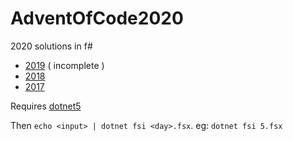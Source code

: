 # AdventOfCode2020
2020 solutions in f#

- [2019](https://github.com/gogsbread/AdventOfCode2019) ( incomplete )
- [2018](http://github.com/gogsbread/AdventOfCode2018)
- [2017](https://github.com/gogsbread/AdventOfCode2017)

Requires [dotnet5](https://dotnet.microsoft.com/download/dotnet/5.0)


Then `echo <input> | dotnet fsi <day>.fsx`. eg: `dotnet fsi 5.fsx`
